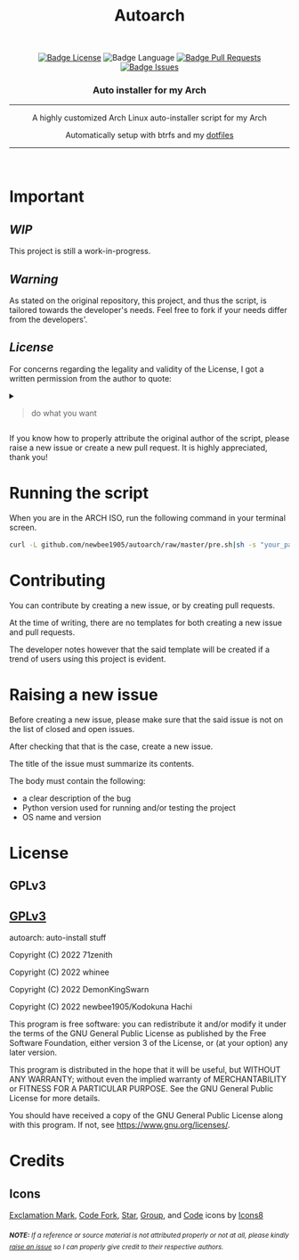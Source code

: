<div align = center>

<h1>Autoarch</h1>

<br>

[![Badge License]][License] 
![Badge Language] 
[![Badge Pull Requests]][Pull Requests] 
[![Badge Issues]][Issues] 

<h3>Auto installer for my Arch</h3>

---

A highly customized Arch Linux auto-installer script for my Arch

Automatically setup with btrfs and my [dotfiles](https://github.com/newbee1905/dotfiles)

---

<br>

</div>

# Important

## *WIP*

This project is still a work-in-progress.

## *Warning*

As stated on the original repository, this project, and thus the script, is tailored towards the developer's needs. Feel free to fork if your needs differ from the developers'.

## *License*

For concerns regarding the legality and validity of the License, I got a written permission from the author to quote:

<details>
<summary><blockquote cite="https://discord.com/channels/931186431215435807/942523450927493121/943511320135860335">do what you want</blockquote></summary>

<img src="assets/evidence.png" style="display: block; margin: auto;">

</details>

If you know how to properly attribute the original author of the script, please raise a new issue or create a new pull request. It is highly appreciated, thank you!

# Running the script

When you are in the ARCH ISO, run the following command in your terminal screen.

```sh
curl -L github.com/newbee1905/autoarch/raw/master/pre.sh|sh -s "your_password_here"
```

</details>

# Contributing

You can contribute by creating a new issue, or by creating pull requests.

At the time of writing, there are no templates for both creating a new issue and pull requests.

The developer notes however that the said template will be created if a trend of users using this project is evident.

# Raising a new issue

Before creating a new issue, please make sure that the said issue is not on the list of closed and open issues.

After checking that that is the case, create a new issue.

The title of the issue must summarize its contents.

The body must contain the following:

- a clear description of the bug
- Python version used for running and/or testing the project
- OS name and version

# License

## GPLv3

## <a target="_blank" href="https://choosealicense.com/licenses/gpl-3.0/">GPLv3</a>

autoarch: auto-install stuff

Copyright (C) 2022 71zenith

Copyright (C) 2022 whinee

Copyright (C) 2022 DemonKingSwarn

Copyright (C) 2022 newbee1905/Kodokuna Hachi

This program is free software: you can redistribute it and/or modify
it under the terms of the GNU General Public License as published by
the Free Software Foundation, either version 3 of the License, or
(at your option) any later version.

This program is distributed in the hope that it will be useful,
but WITHOUT ANY WARRANTY; without even the implied warranty of
MERCHANTABILITY or FITNESS FOR A PARTICULAR PURPOSE.  See the
GNU General Public License for more details.

You should have received a copy of the GNU General Public License
along with this program.  If not, see <https://www.gnu.org/licenses/>.

# **Credits**

## Icons

<a target="_blank" href="https://icons8.com/icon/102502/exclamation-mark">Exclamation Mark</a>, <a target="_blank" href="https://icons8.com/icon/33294/code-fork">Code Fork</a>, <a target="_blank" href="https://icons8.com/icon/85185/star">Star</a>, <a target="_blank" href="https://icons8.com/icon/34095/group">Group</a>, and <a target="_blank" href="https://icons8.com/icon/87276/code">Code</a> icons by <a target="_blank" href="https://icons8.com">Icons8</a>

<sub>
    <i>
        <b>NOTE:</b> If a reference or source material is not attributed properly or not at all, please kindly <a target="_blank" href="https://github.com/whinee/autoarch/issues/new">raise an issue</a> so I can properly give credit to their respective authors.
    </i>
</sub>

<!----------------------------------------------------------------------------->

[Pull Requests]: https://github.com/newbee1905/autoarch/pulls
[Issues]: https://github.com/newbee1905/autoarch/issues
[License]: https://choosealicense.com/licenses/gpl-3.0/

<!----------------------------------{ Badges }--------------------------------->

[Badge Issues]: https://img.shields.io/github/issues/newbee1905/autoarch?style=for-the-badge
[Badge Pull Requests]: https://img.shields.io/github/issues-pr/newbee1905/autoarch?style=for-the-badge
[Badge Language]: https://img.shields.io/github/languages/top/newbee1905/autoarch?style=for-the-badge
[Badge License]: https://img.shields.io/github/license/newbee1905/autoarch?style=for-the-badge
